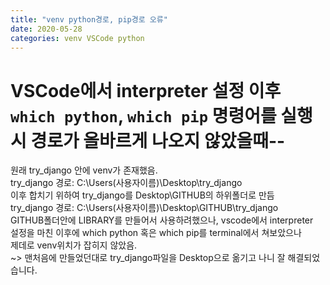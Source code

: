 ```yaml
---
title: "venv python경로, pip경로 오류"
date: 2020-05-28
categories: venv VSCode python
---  
```

VSCode에서 interpreter 설정 이후 ``` which python```, ```which pip``` 명령어를 실행시 경로가 올바르게 나오지 않았을때--
============
원래 try_django 안에 venv가 존재했음.   
try_django 경로: C:\Users\(사용자이름)\Desktop\try_django  
이후 합치기 위하여 try_django를 Desktop\GITHUB의 하위폴더로 만듬  
try_django 경로: C:\Users\(사용자이름)\Desktop\GITHUB\try_django  
GITHUB폴더안에 LIBRARY를 만들어서 사용하려했으나, vscode에서 interpreter  
설정을 마친 이후에 which python 혹은 which pip를 terminal에서 쳐보았으나  
제데로 venv위치가 잡히지 않았음.  
~> 맨처음에 만들었던대로 try_django파일을 Desktop으로 옮기고 나니 잘 해결되었습니다.  
